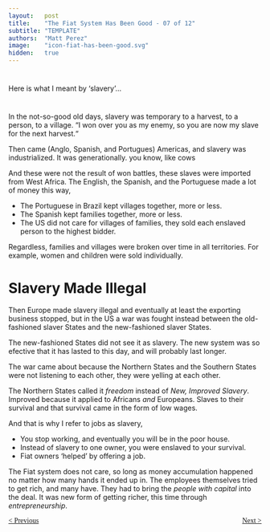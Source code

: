 ```yaml
---
layout:   post
title:    "The Fiat System Has Been Good - 07 of 12"
subtitle: "TEMPLATE"
authors:  "Matt Perez"
image:    "icon-fiat-has-been-good.svg"
hidden:   true
---
```


<div style="display:none; ">
 <p>Time for an alternative.</p>
</div>

<h1></h1>
 <p>Here is what I meant by &lsquo;slavery&rsquo;&hellip;</p>

<h1></h1>
 <p>In the not-so-good old days, slavery was temporary to a harvest, to a person, to a village. &ldquo;I won over you as my enemy, so you are now my slave for the next harvest.&ldquo;</p>
 <p>Then came (Anglo, Spanish, and Portugues) Americas, and slavery was industrialized. It was generationally. you know, <span id="_standout">like cows</span></p>
 <p>And these were not the result of won battles, these slaves were imported from West Africa. The English, the Spanish, and the Portuguese made a lot of money this way,</p>
  <ul>
   <li>The Portuguese in Brazil kept villages together, more or less.</li>
   <li>The Spanish kept families together, more or less.</li>
   <li>The US did not care for villages of families, they sold each enslaved person to the highest bidder.</li>
  </ul>
 <p>Regardless, families and villages were broken over time in all territories. For example, women and children were sold individually.</p>

<h1>Slavery Made Illegal</h1>
 <p>Then Europe made slavery illegal and eventually at least the exporting business stopped, but in the US a war was fought instead between the old-fashioned slaver States and the new-fashioned slaver States.</p>
 <p>The new-fashioned States did not see it as slavery. The new system was so efective that it has lasted to this day, and will probably last longer.</p>
 <p>The war came about because the Northern States and the Southern States were not listening to each other, they were yelling at each other.</p>
 <p>The Northern States called it <em>freedom</em> instead of <em class="_standout">New, Improved Slavery</em>. Improved because it applied to Africans <em>and</em> Europeans. Slaves to their survival and that survival came in the form of low wages.</p>
 <p>And that is why I refer to jobs as slavery,</p>
  <ul>
   <li>You stop working, and eventually you will be in the poor house.</li>
   <li>Instead of slavery to one owner, you were enslaved to your survival.</li>
   <li>Fiat owners &lsquo;helped&rsquo; by offering a job.</li>
  </ul>
 <p>The Fiat system does not care, so long as money accumulation happened no matter how many hands it ended up in. The employees themselves tried to get rich, and many have. They had to bring the <em>people with capital</em> into the deal. It was new form of getting richer, this time through <em>entrepreneurship</em>.</p>

<div style="margin-bottom:1in; font-family: American Typewriter, serif; ">
 <span style="float:left; ">
  <a href="https://radicalcompanies.com/2024/12/09/06-the-fiat-system-has-been-good">&lt; Previous</a>
 </span>
 <span style="float:right; ">
  <a href="https://radicalcompanies.com/2024/12/11/08-the-fiat-system-has-been-good">Next &gt;</a>
 </span>
</div>